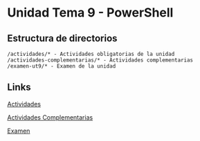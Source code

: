 # Unidad Tema 9 - PowerShell

## Estructura de directorios

```plaintext
/actividades/* - Actividades obligatorias de la unidad
/actividades-complementarias/* - Actividades complementarias
/examen-ut9/* - Examen de la unidad
```

## Links

[Actividades](actividades)

[Actividades Complementarias](actividades-complementarias)

[Examen](examen-ut9)
